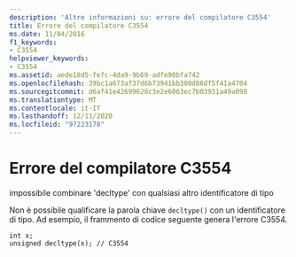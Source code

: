 ```yaml
---
description: 'Altre informazioni su: errore del compilatore C3554'
title: Errore del compilatore C3554
ms.date: 11/04/2016
f1_keywords:
- C3554
helpviewer_keywords:
- C3554
ms.assetid: aede18d5-fefc-4da9-9b69-adfe90bfa742
ms.openlocfilehash: 39bc1a673af37d6b73941bb300d86df5f41a4704
ms.sourcegitcommit: d6af41e42699628c3e2e6063ec7b03931a49a098
ms.translationtype: MT
ms.contentlocale: it-IT
ms.lasthandoff: 12/11/2020
ms.locfileid: "97223178"
---
```

# <a name="compiler-error-c3554"></a>Errore del compilatore C3554

impossibile combinare 'decltype' con qualsiasi altro identificatore di tipo

Non è possibile qualificare la parola chiave `decltype()` con un identificatore di tipo. Ad esempio, il frammento di codice seguente genera l'errore C3554.

```
int x;
unsigned decltype(x); // C3554
```
